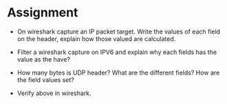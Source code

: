 # Assignment

-   On wireshark capture an IP packet target. Write the values of each field on the header, explain how those valued are calculated.

-   Filter a wireshark capture on IPV6 and explain why each fields has the value as the have?

-   How many bytes is UDP header? What are the different fields? How are the field values set?

-   Verify above in wireshark.

